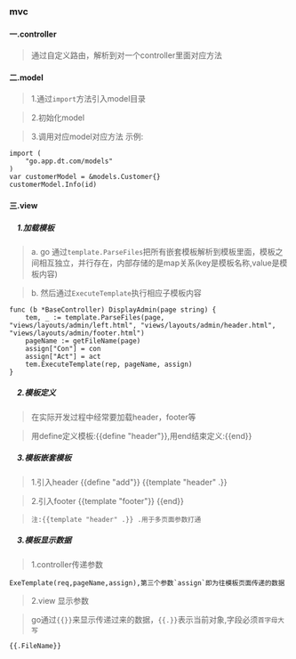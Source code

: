 ### mvc
#### 一.controller
> 通过自定义路由，解析到对一个controller里面对应方法

#### 二.model
> 1.通过`import`方法引入model目录

> 2.初始化model

> 3.调用对应model对应方法
示例:
```
import (
	"go.app.dt.com/models"
)
var customerModel = &models.Customer{}
customerModel.Info(id)
```

#### 三.view
##### &emsp;1.加载模板
> a. go 通过`template.ParseFiles`把所有嵌套模板解析到模板里面，模板之间相互独立，并行存在，内部存储的是map关系(key是模板名称,value是模板内容)

> b. 然后通过`ExecuteTemplate`执行相应子模板内容
```
func (b *BaseController) DisplayAdmin(page string) {
	tem, _ := template.ParseFiles(page, "views/layouts/admin/left.html", "views/layouts/admin/header.html", "views/layouts/admin/footer.html")
	pageName := getFileName(page)
	assign["Con"] = con
	assign["Act"] = act
	tem.ExecuteTemplate(rep, pageName, assign)
}
```
##### &emsp;2.模板定义
> 在实际开发过程中经常要加载header，footer等

> 用define定义模板:{{define "header"}},用end结束定义:{{end}}
##### &emsp;3.模板嵌套模板
> 1.引入header {{define "add"}} {{template "header" .}}

> 2.引入footer {{template "footer"}} {{end}}

> `注:{{template "header" .}} .用于多页面参数打通`

##### &emsp;3.模板显示数据
> 1.controller传递参数 

```
ExeTemplate(req,pageName,assign),第三个参数`assign`即为往模板页面传递的数据
```

> 2.view 显示参数

> go通过`{{}}`来显示传递过来的数据，`{{.}}`表示当前对象,字段必须`首字母大写`
```
{{.FileName}}
```

